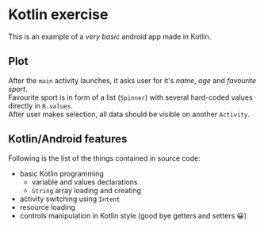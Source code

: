 # Kotlin exercise
This is an example of a *very basic* android app made in Kotlin.
  
  

## Plot
After the `main` activity launches, it asks user for it's *name*, *age* and *favourite sport*.  
Favourite sport is in form of a list (`Spinner`) with several hard-coded values directly in `R.values`.  
After user makes selection, all data should be visible on another `Activity`.

## Kotlin/Android features
Following is the list of the things contained in source code:
- basic Kotlin programming
  - variable and values declarations
  - `String` array loading and creating
- activity switching using `Intent`
- resource loading
- controls manipulation in Kotlin style (good bye getters and setters 😀) 
